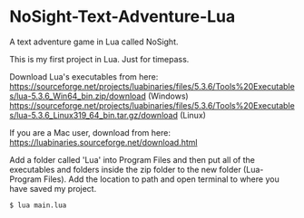 # NoSight-Text-Adventure-Lua
A text adventure game in Lua called NoSight.

This is my first project in Lua.
Just for timepass.

Download Lua's executables from here: https://sourceforge.net/projects/luabinaries/files/5.3.6/Tools%20Executables/lua-5.3.6_Win64_bin.zip/download (Windows)
                                      https://sourceforge.net/projects/luabinaries/files/5.3.6/Tools%20Executables/lua-5.3.6_Linux319_64_bin.tar.gz/download (Linux)
                                      
If you are a Mac user, download from here: https://luabinaries.sourceforge.net/download.html

Add a folder called 'Lua' into Program Files and then put all of the executables and folders inside the zip folder to the new folder (Lua-Program Files).
Add the location to path and open terminal to where you have saved my project.

`$ lua main.lua`

